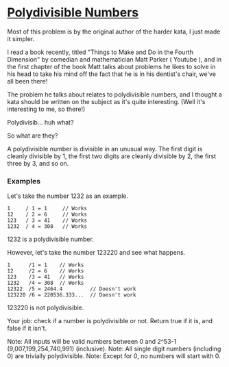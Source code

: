# [Polydivisible Numbers](https://www.codewars.com/kata/5e4217e476126b000170489b) #

Most of this problem is by the original author of the harder kata, I just made it simpler.

I read a book recently, titled "Things to Make and Do in the Fourth Dimension" by comedian and mathematician Matt Parker ( Youtube ), and in the first chapter of the book Matt talks about problems he likes to solve in his head to take his mind off the fact that he is in his dentist's chair, we've all been there!

The problem he talks about relates to polydivisible numbers, and I thought a kata should be written on the subject as it's quite interesting. (Well it's interesting to me, so there!)

Polydivisib... huh what?

So what are they?

A polydivisible number is divisible in an unusual way. The first digit is cleanly divisible by 1, the first two digits are cleanly divisible by 2, the first three by 3, and so on.

### Examples ###

Let's take the number 1232 as an example.

    1     / 1 = 1     // Works
    12    / 2 = 6     // Works
    123   / 3 = 41    // Works
    1232  / 4 = 308   // Works

1232 is a polydivisible number.

However, let's take the number 123220 and see what happens.

    1      /1 = 1    // Works
    12     /2 = 6    // Works
    123    /3 = 41   // Works
    1232   /4 = 308  // Works
    12322  /5 = 2464.4         // Doesn't work
    123220 /6 = 220536.333...  // Doesn't work

123220 is not polydivisible.

Your job: check if a number is polydivisible or not.
Return true if it is, and false if it isn't.

Note: All inputs will be valid numbers between 0 and 2^53-1 (9,007,199,254,740,991) (inclusive).
Note: All single digit numbers (including 0) are trivially polydivisible. Note: Except for 0, no numbers will start with 0.

